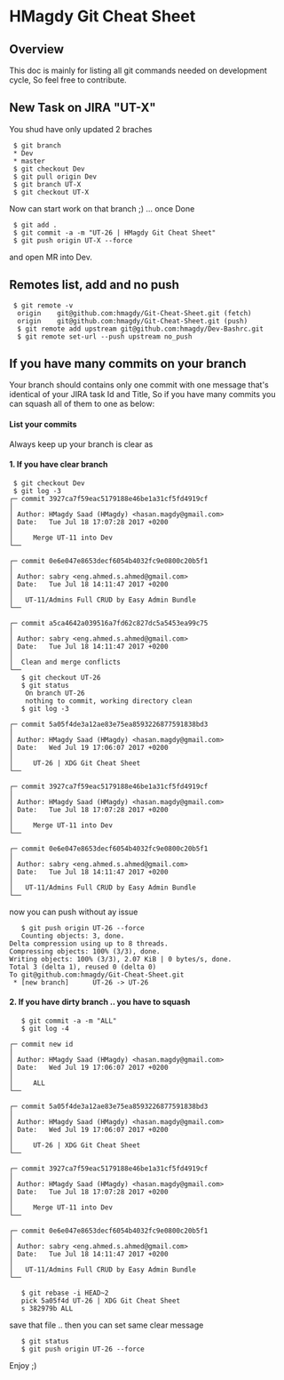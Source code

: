 HMagdy Git Cheat Sheet
===


## Overview

This doc is mainly for listing all git commands needed on development cycle, So feel free to contribute. 

## New Task on JIRA "UT-X"

You shud have only updated 2 braches

     $ git branch 
     * Dev
     * master
     $ git checkout Dev
     $ git pull origin Dev
     $ git branch UT-X
     $ git checkout UT-X
     
Now can start work on that branch ;) ... once Done

     $ git add .
     $ git commit -a -m "UT-26 | HMagdy Git Cheat Sheet"
     $ git push origin UT-X --force


and open MR into Dev.


## Remotes list, add and no push
     $ git remote -v
      origin	git@github.com:hmagdy/Git-Cheat-Sheet.git (fetch)
      origin	git@github.com:hmagdy/Git-Cheat-Sheet.git (push)
      $ git remote add upstream git@github.com:hmagdy/Dev-Bashrc.git
      $ git remote set-url --push upstream no_push



## If you have many commits on your branch
Your branch should contains only one commit with one message that's identical of your JIRA task Id and Title, So if you have many commits you can squash all of them to one as below:


#### List your commits
Always keep up your branch is clear as 
     
#### 1. If you have clear branch

     $ git checkout Dev
     $ git log -3
	┌─ commit 3927ca7f59eac5179188e46be1a31cf5fd4919cf
	│
	│ Author: HMagdy Saad (HMagdy) <hasan.magdy@gmail.com>
	│ Date:   Tue Jul 18 17:07:28 2017 +0200
	│ 
	│     Merge UT-11 into Dev
	└──
	
	┌─ commit 0e6e047e8653decf6054b4032fc9e0800c20b5f1
	│
	│ Author: sabry <eng.ahmed.s.ahmed@gmail.com>
	│ Date:   Tue Jul 18 14:11:47 2017 +0200
	│ 
	│   UT-11/Admins Full CRUD by Easy Admin Bundle
	└──
	
	┌─ commit a5ca4642a039516a7fd62c827dc5a5453ea99c75
	│ 
	│ Author: sabry <eng.ahmed.s.ahmed@gmail.com>
	│ Date:   Tue Jul 18 14:11:47 2017 +0200
	│ 
	│  Clean and merge conflicts
	└──
       $ git checkout UT-26
       $ git status
        On branch UT-26
        nothing to commit, working directory clean
       $ git log -3

	┌─ commit 5a05f4de3a12ae83e75ea8593226877591838bd3
	│
	│ Author: HMagdy Saad (HMagdy) <hasan.magdy@gmail.com>
	│ Date:   Wed Jul 19 17:06:07 2017 +0200
	│ 
	│     UT-26 | XDG Git Cheat Sheet
	└──

	┌─ commit 3927ca7f59eac5179188e46be1a31cf5fd4919cf
	│
	│ Author: HMagdy Saad (HMagdy) <hasan.magdy@gmail.com>
	│ Date:   Tue Jul 18 17:07:28 2017 +0200
	│ 
	│     Merge UT-11 into Dev
	└──
	
	┌─ commit 0e6e047e8653decf6054b4032fc9e0800c20b5f1
	│
	│ Author: sabry <eng.ahmed.s.ahmed@gmail.com>
	│ Date:   Tue Jul 18 14:11:47 2017 +0200
	│ 
	│   UT-11/Admins Full CRUD by Easy Admin Bundle
	└──

now you can push without ay issue
     
       $ git push origin UT-26 --force
       Counting objects: 3, done.
	Delta compression using up to 8 threads.
	Compressing objects: 100% (3/3), done.
	Writing objects: 100% (3/3), 2.07 KiB | 0 bytes/s, done.
	Total 3 (delta 1), reused 0 (delta 0)
	To git@github.com:hmagdy/Git-Cheat-Sheet.git
	 * [new branch]      UT-26 -> UT-26


     
#### 2. If you have dirty branch .. you have to squash


       $ git commit -a -m "ALL"
       $ git log -4

	┌─ commit new id
	│
	│ Author: HMagdy Saad (HMagdy) <hasan.magdy@gmail.com>
	│ Date:   Wed Jul 19 17:06:07 2017 +0200
	│ 
	│     ALL
	└──

	┌─ commit 5a05f4de3a12ae83e75ea8593226877591838bd3
	│
	│ Author: HMagdy Saad (HMagdy) <hasan.magdy@gmail.com>
	│ Date:   Wed Jul 19 17:06:07 2017 +0200
	│ 
	│     UT-26 | XDG Git Cheat Sheet
	└──

	┌─ commit 3927ca7f59eac5179188e46be1a31cf5fd4919cf
	│
	│ Author: HMagdy Saad (HMagdy) <hasan.magdy@gmail.com>
	│ Date:   Tue Jul 18 17:07:28 2017 +0200
	│ 
	│     Merge UT-11 into Dev
	└──
	
	┌─ commit 0e6e047e8653decf6054b4032fc9e0800c20b5f1
	│
	│ Author: sabry <eng.ahmed.s.ahmed@gmail.com>
	│ Date:   Tue Jul 18 14:11:47 2017 +0200
	│ 
	│   UT-11/Admins Full CRUD by Easy Admin Bundle
	└──

       $ git rebase -i HEAD~2
       pick 5a05f4d UT-26 | XDG Git Cheat Sheet
       s 382979b ALL
       
save that file .. then you can set same clear message

       $ git status
       $ git push origin UT-26 --force


Enjoy ;)